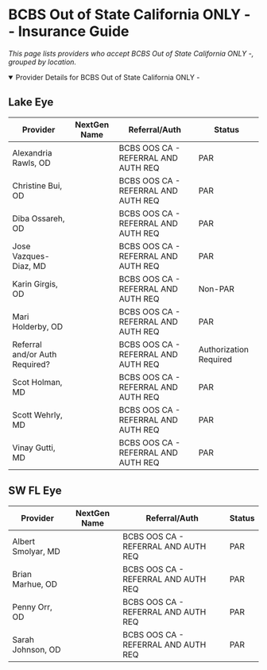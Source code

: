 # BCBS Out of State California ONLY - - Insurance Guide

*This page lists providers who accept BCBS Out of State California ONLY -, grouped by location.*

<details open><summary>Provider Details for BCBS Out of State California ONLY -</summary>

## Lake Eye 

| Provider | NextGen Name | Referral/Auth | Status |
|----------|-------------|--------------|--------|
| Alexandria Rawls, OD |  | BCBS OOS CA - REFERRAL AND AUTH REQ | PAR |
| Christine Bui, OD |  | BCBS OOS CA - REFERRAL AND AUTH REQ | PAR |
| Diba Ossareh, OD |  | BCBS OOS CA - REFERRAL AND AUTH REQ | PAR |
| Jose Vazques-Diaz, MD |  | BCBS OOS CA - REFERRAL AND AUTH REQ | PAR |
| Karin Girgis, OD |  | BCBS OOS CA - REFERRAL AND AUTH REQ | Non-PAR |
| Mari Holderby, OD |  | BCBS OOS CA - REFERRAL AND AUTH REQ | PAR |
| Referral and/or Auth Required? |  | BCBS OOS CA - REFERRAL AND AUTH REQ | Authorization Required |
| Scot Holman, MD |  | BCBS OOS CA - REFERRAL AND AUTH REQ | PAR |
| Scott Wehrly, MD |  | BCBS OOS CA - REFERRAL AND AUTH REQ | PAR |
| Vinay Gutti, MD |  | BCBS OOS CA - REFERRAL AND AUTH REQ | PAR |

## SW FL Eye

| Provider | NextGen Name | Referral/Auth | Status |
|----------|-------------|--------------|--------|
| Albert Smolyar, MD |  | BCBS OOS CA - REFERRAL AND AUTH REQ | PAR |
| Brian Marhue, OD |  | BCBS OOS CA - REFERRAL AND AUTH REQ | PAR |
| Penny Orr, OD |  | BCBS OOS CA - REFERRAL AND AUTH REQ | PAR |
| Sarah Johnson, OD |  | BCBS OOS CA - REFERRAL AND AUTH REQ | PAR |

</details>

